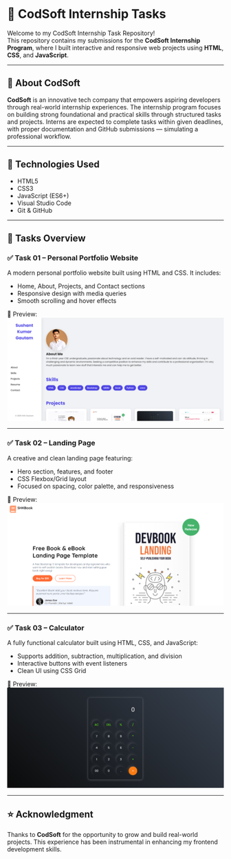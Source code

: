 # 🚀 CodSoft Internship Tasks

Welcome to my CodSoft Internship Task Repository!  
This repository contains my submissions for the **CodSoft Internship Program**, where I built interactive and responsive web projects using **HTML**, **CSS**, and **JavaScript**.

---

## 🏢 About CodSoft

**CodSoft** is an innovative tech company that empowers aspiring developers through real-world internship experiences. The internship program focuses on building strong foundational and practical skills through structured tasks and projects. Interns are expected to complete tasks within given deadlines, with proper documentation and GitHub submissions — simulating a professional workflow.

---

## 🧰 Technologies Used
- HTML5
- CSS3
- JavaScript (ES6+)
- Visual Studio Code
- Git & GitHub

---

## 📌 Tasks Overview

### ✅ Task 01 – Personal Portfolio Website
A modern personal portfolio website built using HTML and CSS. It includes:
- Home, About, Projects, and Contact sections
- Responsive design with media queries
- Smooth scrolling and hover effects

📸 Preview:  
![Portfolio](screenshots/portfolio.png)


---

### ✅ Task 02 – Landing Page
A creative and clean landing page featuring:
- Hero section, features, and footer
- CSS Flexbox/Grid layout
- Focused on spacing, color palette, and responsiveness

📸 Preview:  
![Landing Page](screenshots/landing_page.png)

---

### ✅ Task 03 – Calculator
A fully functional calculator built using HTML, CSS, and JavaScript:
- Supports addition, subtraction, multiplication, and division
- Interactive buttons with event listeners
- Clean UI using CSS Grid

📸 Preview:  
![Calculator](screenshots/calculator.png)


---



## ⭐ Acknowledgment
Thanks to **CodSoft** for the opportunity to grow and build real-world projects. This experience has been instrumental in enhancing my frontend development skills.

